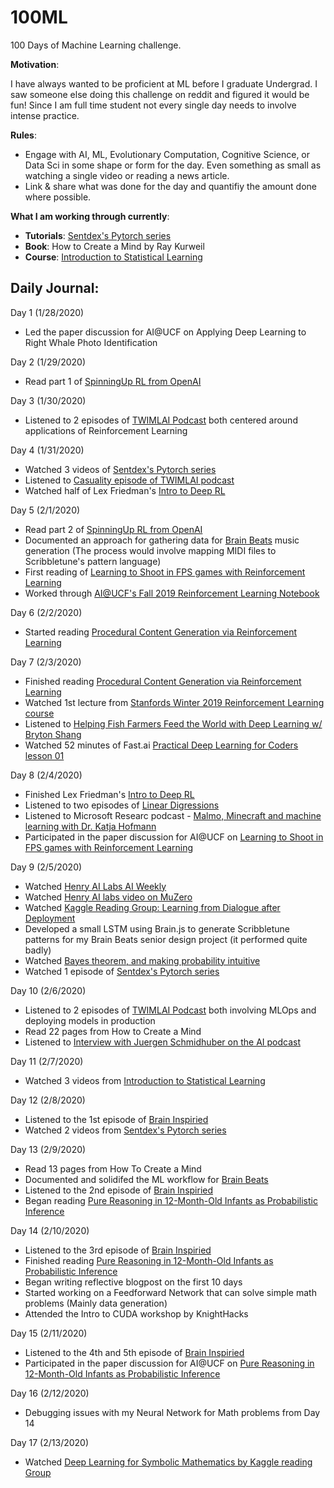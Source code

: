 # 100ML
100 Days of Machine Learning challenge.

**Motivation**: 

I have always wanted to be proficient at ML before I graduate Undergrad. I saw someone else doing this challenge on reddit and figured it would be fun! Since I am full time student not every single day needs to involve intense practice. 

**Rules**:
* Engage with AI, ML, Evolutionary Computation, Cognitive Science, or Data Sci in some shape or form for the day. Even something as small as watching a single video or reading a news article.
* Link & share what was done for the day and quantifiy the amount done where possible. 

**What I am working through currently**:
* **Tutorials**:  [Sentdex's Pytorch series](https://www.youtube.com/playlist?list=PLQVvvaa0QuDdeMyHEYc0gxFpYwHY2Qfdh)
* **Book**: How to Create a Mind by Ray Kurweil 
* **Course**: [Introduction to Statistical Learning](https://www.dataschool.io/15-hours-of-expert-machine-learning-videos/)


## Daily Journal:
Day 1 (1/28/2020)
* Led the paper discussion for AI@UCF on Applying Deep Learning to Right Whale Photo Identification

Day 2 (1/29/2020)
* Read part 1 of [SpinningUp RL from OpenAI](https://spinningup.openai.com/en/latest/spinningup/rl_intro.html)

Day 3 (1/30/2020)
* Listened to 2 episodes of [TWIMLAI Podcast](https://twimlai.com/) both centered around applications of Reinforcement Learning

Day 4 (1/31/2020)
* Watched 3 videos of [Sentdex's Pytorch series](https://www.youtube.com/playlist?list=PLQVvvaa0QuDdeMyHEYc0gxFpYwHY2Qfdh)
* Listened to [Casuality episode of TWIMLAI podcast](https://twimlai.com/twiml-talk-342-causality-101-with-robert-ness/)
* Watched half of Lex Friedman's [Intro to Deep RL](https://www.youtube.com/watch?v=zR11FLZ-O9M)

Day 5 (2/1/2020)
* Read part 2 of [SpinningUp RL from OpenAI](https://spinningup.openai.com/en/latest/spinningup/rl_intro2.html)
* Documented an approach for gathering data for [Brain Beats](https://github.com/BrainBeatsUCF) music generation (The process would involve mapping MIDI files to Scribbletune's pattern language)
* First reading of [Learning to Shoot in FPS games with Reinforcement Learning](https://arxiv.org/abs/1806.05117v1)
* Worked through [AI@UCF's Fall 2019 Reinforcement Learning Notebook](https://github.com/ucfai/core/tree/master/fa19/2019-11-06-rl)

Day 6 (2/2/2020)
* Started reading [Procedural Content Generation via Reinforcement Learning](https://arxiv.org/abs/2001.09212)

Day 7 (2/3/2020)
* Finished reading [Procedural Content Generation via Reinforcement Learning](https://arxiv.org/abs/2001.09212)
* Watched 1st lecture from [Stanfords Winter 2019 Reinforcement Learning course](http://web.stanford.edu/class/cs234/CS234Win2019/index.html)
* Listened to [Helping Fish Farmers Feed the World with Deep Learning w/ Bryton Shang
](https://twimlai.com/twiml-talk-327-helping-fish-farmers-feed-the-world-with-deep-learning-w-bryton-shang/)
* Watched 52 minutes of Fast.ai [Practical Deep Learning for Coders lesson 01](https://course.fast.ai/videos/?lesson=1)

Day 8 (2/4/2020)
* Finished Lex Friedman's [Intro to Deep RL](https://www.youtube.com/watch?v=zR11FLZ-O9M)
* Listened to two episodes of [Linear Digressions](http://lineardigressions.com/)
* Listened to Microsoft Researc podcast - [Malmo, Minecraft and machine learning with Dr. Katja Hofmann](https://www.microsoft.com/en-us/research/blog/malmo-minecraft-and-machine-learning-with-dr-katja-hofmann/)
* Participated in the paper discussion for AI@UCF on [Learning to Shoot in FPS games with Reinforcement Learning](https://arxiv.org/abs/1806.05117v1)

Day 9 (2/5/2020)
* Watched [Henry AI Labs AI Weekly](https://www.youtube.com/watch?v=N9jsScucOXs)
* Watched [Henry AI labs video on MuZero](https://www.youtube.com/watch?v=szbvm8aNDxw)
* Watched [Kaggle Reading Group: Learning from Dialogue after Deployment](https://www.youtube.com/watch?v=PhTF7yJNR70&list=PLqFaTIg4myu8t5ycqvp7I07jTjol3RCl9&index=2&t=3243s)
* Developed a small LSTM using Brain.js to generate Scribbletune patterns for my Brain Beats senior design project (it performed quite badly)
* Watched [Bayes theorem, and making probability intuitive
](https://www.youtube.com/watch?v=HZGCoVF3YvM)
* Watched 1 episode of [Sentdex's Pytorch series](https://www.youtube.com/playlist?list=PLQVvvaa0QuDdeMyHEYc0gxFpYwHY2Qfdh)

Day 10 (2/6/2020)
* Listened to 2 episodes of [TWIMLAI Podcast](https://twimlai.com/) both involving MLOps and deploying models in production
* Read 22 pages from How to Create a Mind
* Listened to [Interview with Juergen Schmidhuber on the AI podcast](https://www.youtube.com/watch?v=3FIo6evmweo)

Day 11 (2/7/2020)
* Watched 3 videos from [Introduction to Statistical Learning](https://www.dataschool.io/15-hours-of-expert-machine-learning-videos/)

Day 12 (2/8/2020)
* Listened to the 1st episode of [Brain Inspiried](https://braininspired.co/)
* Watched 2 videos from [Sentdex's Pytorch series](https://www.youtube.com/playlist?list=PLQVvvaa0QuDdeMyHEYc0gxFpYwHY2Qfdh)

Day 13 (2/9/2020)
* Read 13 pages from How To Create a Mind
* Documented and solidifed the ML workflow for [Brain Beats](https://github.com/BrainBeatsUCF)
* Listened to the 2nd episode of [Brain Inspiried](https://braininspired.co/)
* Began reading [Pure Reasoning in 12-Month-Old Infants as Probabilistic Inference](https://science.sciencemag.org/content/sci/332/6033/1054.full.pdf)

Day 14 (2/10/2020)
* Listened to the 3rd episode of [Brain Inspiried](https://braininspired.co/)
* Finished reading [Pure Reasoning in 12-Month-Old Infants as Probabilistic Inference](https://science.sciencemag.org/content/sci/332/6033/1054.full.pdf)
* Began writing reflective blogpost on the first 10 days
* Started working on a Feedforward Network that can solve simple math problems (Mainly data generation)
* Attended the Intro to CUDA workshop by KnightHacks
 
Day 15 (2/11/2020)
* Listened to the 4th and 5th episode of [Brain Inspiried](https://braininspired.co/)
* Participated in the paper discussion for AI@UCF on [Pure Reasoning in 12-Month-Old Infants as Probabilistic Inference](https://science.sciencemag.org/content/sci/332/6033/1054.full.pdf)

Day 16 (2/12/2020)
* Debugging issues with my Neural Network for Math problems from Day 14

Day 17 (2/13/2020)
* Watched [Deep Learning for Symbolic Mathematics by Kaggle reading Group](https://www.youtube.com/watch?v=q_cMExRsJl8&list=PLqFaTIg4myu8t5ycqvp7I07jTjol3RCl9&index=6&t=0s)
